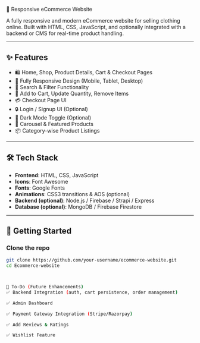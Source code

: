  👕 Responsive eCommerce Website

A fully responsive and modern eCommerce website for selling clothing online. Built with HTML, CSS, JavaScript, and optionally integrated with a backend or CMS for real-time product handling.

---

## ✨ Features

- 🛍️ Home, Shop, Product Details, Cart & Checkout Pages
- 📱 Fully Responsive Design (Mobile, Tablet, Desktop)
- 🔎 Search & Filter Functionality
- 🧾 Add to Cart, Update Quantity, Remove Items
- 💳 Checkout Page UI
- 🔒 Login / Signup UI (Optional)
- 🌙 Dark Mode Toggle (Optional)
- 🔄 Carousel & Featured Products
- 📦 Category-wise Product Listings

---

## 🛠️ Tech Stack

- **Frontend**: HTML, CSS, JavaScript
- **Icons**: Font Awesome
- **Fonts**: Google Fonts
- **Animations**: CSS3 transitions & AOS (optional)
- **Backend (optional)**: Node.js / Firebase / Strapi / Express
- **Database (optional)**: MongoDB / Firebase Firestore

---

## 🚀 Getting Started

### Clone the repo
```bash
git clone https://github.com/your-username/ecommerce-website.git
cd Ecommerce-website



📌 To-Do (Future Enhancements)
✅ Backend Integration (auth, cart persistence, order management)

✅ Admin Dashboard

✅ Payment Gateway Integration (Stripe/Razorpay)

✅ Add Reviews & Ratings

✅ Wishlist Feature
